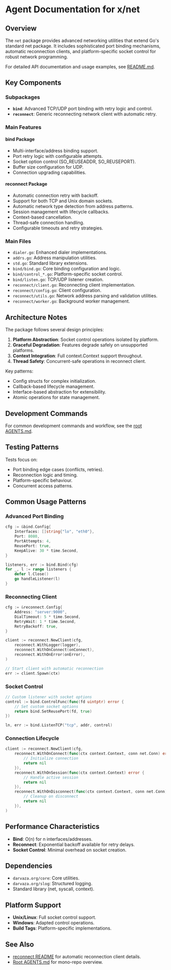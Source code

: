 # Agent Documentation for x/net

## Overview

The `net` package provides advanced networking utilities that extend Go's
standard net package. It includes sophisticated port binding mechanisms,
automatic reconnection clients, and platform-specific socket control for
robust network programming.

For detailed API documentation and usage examples, see [README.md](README.md).

## Key Components

### Subpackages

- **`bind`**: Advanced TCP/UDP port binding with retry logic and control.
- **`reconnect`**: Generic reconnecting network client with automatic retry.

### Main Features

#### bind Package

- Multi-interface/address binding support.
- Port retry logic with configurable attempts.
- Socket option control (SO_REUSEADDR, SO_REUSEPORT).
- Buffer size configuration for UDP.
- Connection upgrading capabilities.

#### reconnect Package

- Automatic connection retry with backoff.
- Support for both TCP and Unix domain sockets.
- Automatic network type detection from address patterns.
- Session management with lifecycle callbacks.
- Context-based cancellation.
- Thread-safe connection handling.
- Configurable timeouts and retry strategies.

### Main Files

- `dialer.go`: Enhanced dialer implementations.
- `addrs.go`: Address manipulation utilities.
- `std.go`: Standard library extensions.
- `bind/bind.go`: Core binding configuration and logic.
- `bind/control_*.go`: Platform-specific socket control.
- `bind/listen.go`: TCP/UDP listener creation.
- `reconnect/client.go`: Reconnecting client implementation.
- `reconnect/config.go`: Client configuration.
- `reconnect/utils.go`: Network address parsing and validation utilities.
- `reconnect/worker.go`: Background worker management.

## Architecture Notes

The package follows several design principles:

1. **Platform Abstraction**: Socket control operations isolated by platform.
2. **Graceful Degradation**: Features degrade safely on unsupported platforms.
3. **Context Integration**: Full context.Context support throughout.
4. **Thread Safety**: Concurrent-safe operations in reconnect client.

Key patterns:

- Config structs for complex initialization.
- Callback-based lifecycle management.
- Interface-based abstraction for extensibility.
- Atomic operations for state management.

## Development Commands

For common development commands and workflow, see the
[root AGENTS.md](../AGENTS.md).

## Testing Patterns

Tests focus on:

- Port binding edge cases (conflicts, retries).
- Reconnection logic and timing.
- Platform-specific behaviour.
- Concurrent access patterns.

## Common Usage Patterns

### Advanced Port Binding

```go
cfg := &bind.Config{
    Interfaces: []string{"lo", "eth0"},
    Port: 8080,
    PortAttempts: 4,
    ReusePort: true,
    KeepAlive: 30 * time.Second,
}

listeners, err := bind.Bind(cfg)
for _, l := range listeners {
    defer l.Close()
    go handleListener(l)
}
```

### Reconnecting Client

```go
cfg := &reconnect.Config{
    Address: "server:9000",
    DialTimeout: 5 * time.Second,
    RetryWait: 1 * time.Second,
    RetryBackoff: true,
}

client := reconnect.NewClient(cfg,
    reconnect.WithLogger(logger),
    reconnect.WithOnConnect(onConnect),
    reconnect.WithOnError(onError),
)

// Start client with automatic reconnection
err := client.Spawn(ctx)
```

### Socket Control

```go
// Custom listener with socket options
control := bind.ControlFunc(func(fd uintptr) error {
    // Set custom socket options
    return bind.SetReusePort(fd, true)
})

ln, err := bind.ListenTCP("tcp", addr, control)
```

### Connection Lifecycle

```go
client := reconnect.NewClient(cfg,
    reconnect.WithOnConnect(func(ctx context.Context, conn net.Conn) error {
        // Initialize connection
        return nil
    }),
    reconnect.WithOnSession(func(ctx context.Context) error {
        // Handle active session
        return nil
    }),
    reconnect.WithOnDisconnect(func(ctx context.Context, conn net.Conn) error {
        // Cleanup on disconnect
        return nil
    }),
)
```

## Performance Characteristics

- **Bind**: O(n) for n interfaces/addresses.
- **Reconnect**: Exponential backoff available for retry delays.
- **Socket Control**: Minimal overhead on socket creation.

## Dependencies

- `darvaza.org/core`: Core utilities.
- `darvaza.org/slog`: Structured logging.
- Standard library (net, syscall, context).

## Platform Support

- **Unix/Linux**: Full socket control support.
- **Windows**: Adapted control operations.
- **Build Tags**: Platform-specific implementations.

## See Also

- [reconnect README](reconnect/README.md) for automatic reconnection client
  details.
- [Root AGENTS.md](../AGENTS.md) for mono-repo overview.
